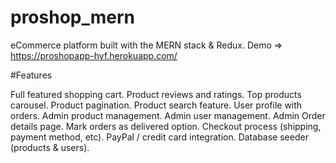 # proshop_mern

eCommerce platform built with the MERN stack & Redux.
Demo => https://proshopapp-hyf.herokuapp.com/

#Features

Full featured shopping cart.
Product reviews and ratings.
Top products carousel.
Product pagination.
Product search feature.
User profile with orders.
Admin product management.
Admin user management.
Admin Order details page.
Mark orders as delivered option.
Checkout process (shipping, payment method, etc).
PayPal / credit card integration.
Database seeder (products & users).
